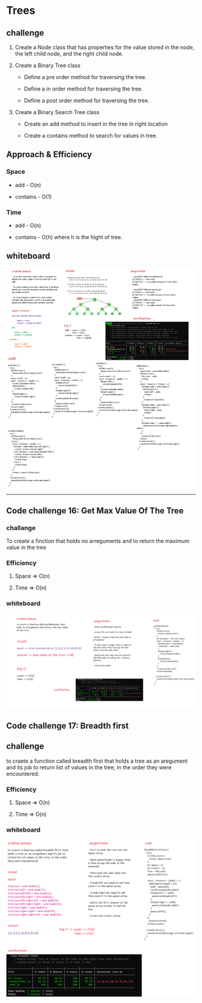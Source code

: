 # Trees
>
## challenge

1. Create a Node class that has properties for the value stored in the node, the left child node, and the right child node.

2. Create a Binary Tree class
  
    * Define a pre order method for traversing the tree.
  
    * Define a in order method for traversing the tree.
  
    * Define a post order method for traversing the tree.

3. Create a Binary Search Tree class

    * Create an add method to insert in the tree in right location

    * Create a contains method to search for values in tree.

## Approach & Efficiency

### Space

* add - O(n)

* contains - O(1)

### Time

* add - O(n)

* contains - O(h) where h is the hight of tree.

## whiteboard

![tress](./trees.png)

---

## Code challenge 16: Get Max Value Of The Tree

### challange

To create a finction that holds no arreguments and to return the maximum value in the tree

### Efficiency

1. Space => O(n)

2. Time => O(n)

### whiteboard

![getmax](./getmax.png)

## Code challenge 17: Breadth first

## challenge

to craete a function called breadth first that holds a tree as an aregument and its job to return list of values in the tree, in the order they were encountered.

### Efficiency

1. Space => O(n)

2. Time => O(n)

### whiteboard

![breadth](./breadth.png)
